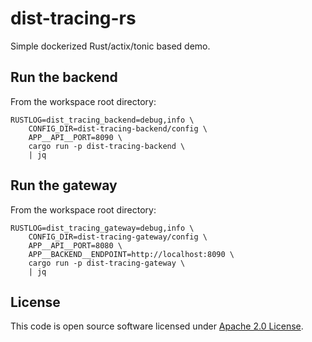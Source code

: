 # dist-tracing-rs

Simple dockerized Rust/actix/tonic based demo.

## Run the backend

From the workspace root directory:

```
RUSTLOG=dist_tracing_backend=debug,info \
    CONFIG_DIR=dist-tracing-backend/config \
    APP__API__PORT=8090 \
    cargo run -p dist-tracing-backend \
    | jq
```

## Run the gateway

From the workspace root directory:

```
RUSTLOG=dist_tracing_gateway=debug,info \
    CONFIG_DIR=dist-tracing-gateway/config \
    APP__API__PORT=8080 \
    APP__BACKEND__ENDPOINT=http://localhost:8090 \
    cargo run -p dist-tracing-gateway \
    | jq
```

## License

This code is open source software licensed under [Apache 2.0 License](https://www.apache.org/licenses/LICENSE-2.0.html).
